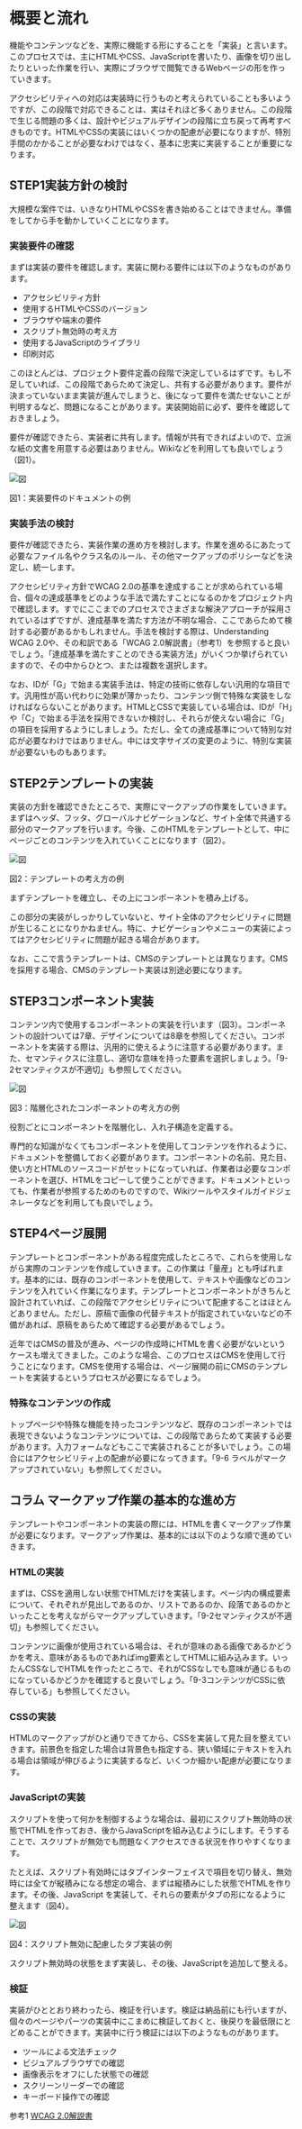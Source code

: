 # 概要と流れ
機能やコンテンツなどを、実際に機能する形にすることを「実装」と言います。このプロセスでは、主にHTMLやCSS、JavaScriptを書いたり、画像を切り出したりといった作業を行い、実際にブラウザで閲覧できるWebページの形を作っていきます。

アクセシビリティへの対応は実装時に行うものと考えられていることも多いようですが、この段階で対応できることは、実はそれほど多くありません。この段階で生じる問題の多くは、設計やビジュアルデザインの段階に立ち戻って再考すべきものです。HTMLやCSSの実装にはいくつかの配慮が必要になりますが、特別手間のかかることが必要なわけではなく、基本に忠実に実装することが重要になります。


## STEP1実装方針の検討
大規模な案件では、いきなりHTMLやCSSを書き始めることはできません。準備をしてから手を動かしていくことになります。

### 実装要件の確認
まずは実装の要件を確認します。実装に関わる要件には以下のようなものがあります。

* アクセシビリティ方針
* 使用するHTMLやCSSのバージョン
* ブラウザや端末の要件
* スクリプト無効時の考え方
* 使用するJavaScriptのライブラリ
* 印刷対応

このほとんどは、プロジェクト要件定義の段階で決定しているはずです。もし不足していれば、この段階であらためて決定し、共有する必要があります。要件が決まっていないまま実装が進んでしまうと、後になって要件を満たせないことが判明するなど、問題になることがあります。実装開始前に必ず、要件を確認しておきましょう。

要件が確認できたら、実装者に共有します。情報が共有できればよいので、立派な紙の文書を用意する必要はありません。Wikiなどを利用しても良いでしょう（図1）。

![図](../img/9-0-fig01.png)

図1：実装要件のドキュメントの例


### 実装手法の検討
要件が確認できたら、実装作業の進め方を検討します。作業を進めるにあたって必要なファイル名やクラス名のルール、その他マークアップのポリシーなどを決定し、統一します。

アクセシビリティ方針でWCAG 2.0の基準を達成することが求められている場合、個々の達成基準をどのような手法で満たすことになるのかをプロジェクト内で確認します。すでにここまでのプロセスでさまざまな解決アプローチが採用されているはずですが、達成基準を満たす方法が不明な場合、ここであらためて検討する必要があるかもしれません。手法を検討する際は、Understanding WCAG 2.0や、その和訳である「WCAG 2.0解説書」（参考1）を参照すると良いでしょう。「達成基準を満たすことのできる実装方法」がいくつか挙げられていますので、その中からひとつ、または複数を選択します。

なお、IDが「G」で始まる実装手法は、特定の技術に依存しない汎用的な項目です。汎用性が高い代わりに効果が薄かったり、コンテンツ側で特殊な実装をしなければならないことがあります。HTMLとCSSで実装している場合は、IDが「H」や「C」で始まる手法を採用できないか検討し、それらが使えない場合に「G」の項目を採用するようにしましょう。ただし、全ての達成基準について特別な対応が必要なわけではありません。中には文字サイズの変更のように、特別な実装が必要ないものもあります。


## STEP2テンプレートの実装
実装の方針を確認できたところで、実際にマークアップの作業をしていきます。まずはヘッダ、フッタ、グローバルナビゲーションなど、サイト全体で共通する部分のマークアップを行います。今後、このHTMLをテンプレートとして、中にページごとのコンテンツを入れていくことになります（図2）。

![図](../img/9-0-fig02.png)

図2：テンプレートの考え方の例

まずテンプレートを確立し、その上にコンポーネントを積み上げる。


この部分の実装がしっかりしていないと、サイト全体のアクセシビリティに問題が生じることになりかねません。特に、ナビゲーションやメニューの実装によってはアクセシビリティに問題が起きる場合があります。

なお、ここで言うテンプレートは、CMSのテンプレートとは異なります。CMSを採用する場合、CMSのテンプレート実装は別途必要になります。


## STEP3コンポーネント実装
コンテンツ内で使用するコンポーネントの実装を行います（図3）。コンポーネントの設計ついては7章、デザインについては8章を参照してください。コンポーネントを実装する際は、汎用的に使えるように注意する必要があります。また、セマンティクスに注意し、適切な意味を持った要素を選択しましょう。「9-2セマンティクスが不適切」も参照してください。


![図](../img/9-0-fig03.png)

図3：階層化されたコンポーネントの考え方の例

役割ごとにコンポーネントを階層化し、入れ子構造を定義する。


専門的な知識がなくてもコンポーネントを使用してコンテンツを作れるように、ドキュメントを整備しておく必要があります。コンポーネントの名前、見た目、使い方とHTMLのソースコードがセットになっていれば、作業者は必要なコンポーネントを選び、HTMLをコピーして使うことができます。ドキュメントといっても、作業者が参照するためのものですので、Wikiツールやスタイルガイドジェネレータなどを利用しても良いでしょう。


## STEP4ページ展開
テンプレートとコンポーネントがある程度完成したところで、これらを使用しながら実際のコンテンツを作成していきます。この作業は「量産」とも呼ばれます。基本的には、既存のコンポーネントを使用して、テキストや画像などのコンテンツを入れていく作業になります。テンプレートとコンポーネントがきちんと設計されていれば、この段階でアクセシビリティについて配慮することはほとんどありません。ただし、原稿で画像の代替テキストが指定されていないなどの不備があれば、原稿をあらためて確認する必要があるでしょう。

近年ではCMSの普及が進み、ページの作成時にHTMLを書く必要がないというケースも増えてきました。このような場合、このプロセスはCMSを使用して行うことになります。CMSを使用する場合は、ページ展開の前にCMSのテンプレートを実装するというプロセスが必要になるでしょう。

### 特殊なコンテンツの作成
トップページや特殊な機能を持ったコンテンツなど、既存のコンポーネントでは表現できないようなコンテンツについては、この段階であらためて実装する必要があります。入力フォームなどもここで実装されることが多いでしょう。この場合にはアクセシビリティ上の配慮が必要になってきます。「9-6 ラベルがマークアップされていない」も参照してください。



## コラム マークアップ作業の基本的な進め方
テンプレートやコンポーネントの実装の際には、HTMLを書くマークアップ作業が必要になります。マークアップ作業は、基本的には以下のような順で進めていきます。


### HTMLの実装
まずは、CSSを適用しない状態でHTMLだけを実装します。ページ内の構成要素について、それぞれが見出しであるのか、リストであるのか、段落であるのかといったことを考えながらマークアップしていきます。「9-2セマンティクスが不適切」も参照してください。

コンテンツに画像が使用されている場合は、それが意味のある画像であるかどうかを考え、意味があるものであればimg要素としてHTMLに組み込みます。いったんCSSなしでHTMLを作ったところで、それがCSSなしでも意味が通じるものになっているかどうかを確認すると良いでしょう。「9-3コンテンツがCSSに依存している」も参照してください。


### CSSの実装
HTMLのマークアップがひと通りできてから、CSSを実装して見た目を整えていきます。前景色を指定した場合は背景色も指定する、狭い領域にテキストを入れる場合は領域が伸びるように実装するなど、いくつか細かい配慮が必要になります。


### JavaScriptの実装
スクリプトを使って何かを制御するような場合は、最初にスクリプト無効時の状態でHTMLを作っておき、後からJavaScriptを組み込むようにします。そうすることで、スクリプトが無効でも問題なくアクセスできる状況を作りやすくなります。

たとえば、スクリプト有効時にはタブインターフェイスで項目を切り替え、無効時には全てが縦積みになる想定の場合、まずは縦積みにした状態でHTMLを作ります。その後、JavaScript
を実装して、それらの要素がタブの形になるように整えます（図4）。

![図](../img/9-0-fig04.png)

図4：スクリプト無効に配慮したタブ実装の例

スクリプト無効時の状態をまず実装し、その後、JavaScriptを追加して整える。


### 検証
実装がひととおり終わったら、検証を行います。検証は納品前にも行いますが、個々のページやパーツの実装中にこまめに検証しておくと、後戻りを最低限にとどめることができます。実装中に行う検証には以下のようなものがあります。

* ツールによる文法チェック
* ビジュアルブラウザでの確認
* 画像表示をオフにした状態での確認
* スクリーンリーダーでの確認
* キーボード操作での確認



参考1 [WCAG 2.0解説書](http://waic.jp/docs/UNDERSTANDING-WCAG20/Overview.html#contents)

